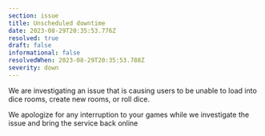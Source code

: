 ```yaml
---
section: issue
title: Unscheduled downtime
date: 2023-08-29T20:35:53.776Z
resolved: true
draft: false
informational: false
resolvedWhen: 2023-08-29T20:35:53.788Z
severity: down
---
```

We are investigating an issue that is causing users to be unable to load into dice rooms, create new rooms, or roll dice.

W﻿e apologize for any interruption to your games while we investigate the issue and bring the service back online